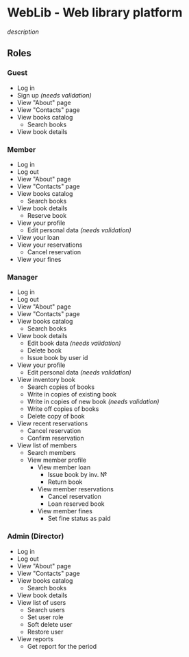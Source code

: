 # WebLib - Web library platform

*description*

## Roles

### Guest
- Log in
- Sign up *(needs validation)*
- View "About" page
- View "Contacts" page
- View books catalog
    - Search books
- View book details

### Member
- Log in
- Log out
- View "About" page
- View "Contacts" page
- View books catalog
    - Search books
- View book details
    - Reserve book
- View your profile
    - Edit personal data *(needs validation)*
- View your loan
- View your reservations
    - Cancel reservation
- View your fines

### Manager
- Log in
- Log out
- View "About" page
- View "Contacts" page
- View books catalog
    - Search books
- View book details
    - Edit book data *(needs validation)*
    - Delete book
    - Issue book by user id
- View your profile
    - Edit personal data *(needs validation)*
- View inventory book
    - Search copies of books
    - Write in copies of existing book
    - Write in copies of new book *(needs validation)*
    - Write off copies of books
    - Delete copy of book
- View recent reservations
    - Cancel reservation
    - Confirm reservation
- View list of members
    - Search members
    - View member profile
        - View member loan
            - Issue book by inv. №
            - Return book
        - View member reservations
            - Cancel reservation
            - Loan reserved book
        - View member fines
            - Set fine status as paid

### Admin (Director)
- Log in
- Log out
- View "About" page
- View "Contacts" page
- View books catalog
    - Search books
- View book details
- View list of users
    - Search users
    - Set user role
    - Soft delete user
    - Restore user
- View reports
    - Get report for the period
